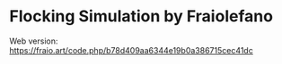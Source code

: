 # Flocking Simulation by Fraiolefano

Web version: https://fraio.art/code.php/b78d409aa6344e19b0a386715cec41dc
